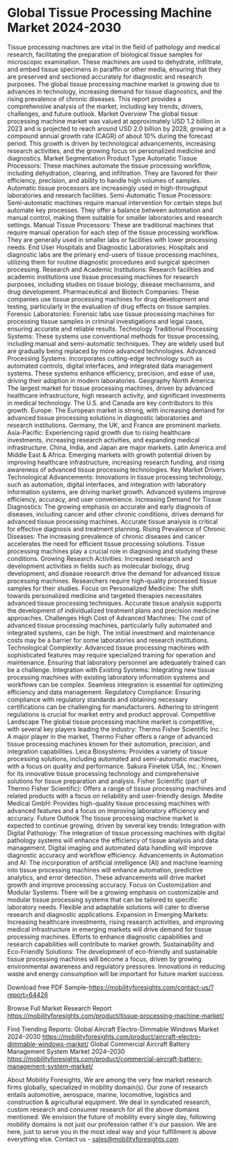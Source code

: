 # Global Tissue Processing Machine Market 2024-2030
Tissue processing machines are vital in the field of pathology and medical research, facilitating the preparation of biological tissue samples for microscopic examination. These machines are used to dehydrate, infiltrate, and embed tissue specimens in paraffin or other media, ensuring that they are preserved and sectioned accurately for diagnostic and research purposes. The global tissue processing machine market is growing due to advances in technology, increasing demand for tissue diagnostics, and the rising prevalence of chronic diseases. This report provides a comprehensive analysis of the market, including key trends, drivers, challenges, and future outlook.
Market Overview
The global tissue processing machine market was valued at approximately USD 1.2 billion in 2023 and is projected to reach around USD 2.0 billion by 2028, growing at a compound annual growth rate (CAGR) of about 10% during the forecast period. This growth is driven by technological advancements, increasing research activities, and the growing focus on personalized medicine and diagnostics.
Market Segmentation
Product Type
Automatic Tissue Processors: These machines automate the tissue processing workflow, including dehydration, clearing, and infiltration. They are favored for their efficiency, precision, and ability to handle high volumes of samples. Automatic tissue processors are increasingly used in high-throughput laboratories and research facilities.
Semi-Automatic Tissue Processors: Semi-automatic machines require manual intervention for certain steps but automate key processes. They offer a balance between automation and manual control, making them suitable for smaller laboratories and research settings.
Manual Tissue Processors: These are traditional machines that require manual operation for each step of the tissue processing workflow. They are generally used in smaller labs or facilities with lower processing needs.
End User
Hospitals and Diagnostic Laboratories: Hospitals and diagnostic labs are the primary end-users of tissue processing machines, utilizing them for routine diagnostic procedures and surgical specimen processing.
Research and Academic Institutions: Research facilities and academic institutions use tissue processing machines for research purposes, including studies on tissue biology, disease mechanisms, and drug development.
Pharmaceutical and Biotech Companies: These companies use tissue processing machines for drug development and testing, particularly in the evaluation of drug effects on tissue samples.
Forensic Laboratories: Forensic labs use tissue processing machines for processing tissue samples in criminal investigations and legal cases, ensuring accurate and reliable results.
Technology
Traditional Processing Systems: These systems use conventional methods for tissue processing, including manual and semi-automatic techniques. They are widely used but are gradually being replaced by more advanced technologies.
Advanced Processing Systems: Incorporates cutting-edge technology such as automated controls, digital interfaces, and integrated data management systems. These systems enhance efficiency, precision, and ease of use, driving their adoption in modern laboratories.
Geography
North America: The largest market for tissue processing machines, driven by advanced healthcare infrastructure, high research activity, and significant investments in medical technology. The U.S. and Canada are key contributors to this growth.
Europe: The European market is strong, with increasing demand for advanced tissue processing solutions in diagnostic laboratories and research institutions. Germany, the UK, and France are prominent markets.
Asia-Pacific: Experiencing rapid growth due to rising healthcare investments, increasing research activities, and expanding medical infrastructure. China, India, and Japan are major markets.
Latin America and Middle East & Africa: Emerging markets with growth potential driven by improving healthcare infrastructure, increasing research funding, and rising awareness of advanced tissue processing technologies.
Key Market Drivers
Technological Advancements: Innovations in tissue processing technology, such as automation, digital interfaces, and integration with laboratory information systems, are driving market growth. Advanced systems improve efficiency, accuracy, and user convenience.
Increasing Demand for Tissue Diagnostics: The growing emphasis on accurate and early diagnosis of diseases, including cancer and other chronic conditions, drives demand for advanced tissue processing machines. Accurate tissue analysis is critical for effective diagnosis and treatment planning.
Rising Prevalence of Chronic Diseases: The increasing prevalence of chronic diseases and cancer accelerates the need for efficient tissue processing solutions. Tissue processing machines play a crucial role in diagnosing and studying these conditions.
Growing Research Activities: Increased research and development activities in fields such as molecular biology, drug development, and disease research drive the demand for advanced tissue processing machines. Researchers require high-quality processed tissue samples for their studies.
Focus on Personalized Medicine: The shift towards personalized medicine and targeted therapies necessitates advanced tissue processing techniques. Accurate tissue analysis supports the development of individualized treatment plans and precision medicine approaches.
Challenges
High Cost of Advanced Machines: The cost of advanced tissue processing machines, particularly fully automated and integrated systems, can be high. The initial investment and maintenance costs may be a barrier for some laboratories and research institutions.
Technological Complexity: Advanced tissue processing machines with sophisticated features may require specialized training for operation and maintenance. Ensuring that laboratory personnel are adequately trained can be a challenge.
Integration with Existing Systems: Integrating new tissue processing machines with existing laboratory information systems and workflows can be complex. Seamless integration is essential for optimizing efficiency and data management.
Regulatory Compliance: Ensuring compliance with regulatory standards and obtaining necessary certifications can be challenging for manufacturers. Adhering to stringent regulations is crucial for market entry and product approval.
Competitive Landscape
The global tissue processing machine market is competitive, with several key players leading the industry:
Thermo Fisher Scientific Inc.: A major player in the market, Thermo Fisher offers a range of advanced tissue processing machines known for their automation, precision, and integration capabilities.
Leica Biosystems: Provides a variety of tissue processing solutions, including automated and semi-automatic machines, with a focus on quality and performance.
Sakura Finetek USA, Inc.: Known for its innovative tissue processing technology and comprehensive solutions for tissue preparation and analysis.
Fisher Scientific (part of Thermo Fisher Scientific): Offers a range of tissue processing machines and related products with a focus on reliability and user-friendly design.
Medite Medical GmbH: Provides high-quality tissue processing machines with advanced features and a focus on improving laboratory efficiency and accuracy.
Future Outlook
The tissue processing machine market is expected to continue growing, driven by several key trends:
Integration with Digital Pathology: The integration of tissue processing machines with digital pathology systems will enhance the efficiency of tissue analysis and data management. Digital imaging and automated data handling will improve diagnostic accuracy and workflow efficiency.
Advancements in Automation and AI: The incorporation of artificial intelligence (AI) and machine learning into tissue processing machines will enhance automation, predictive analytics, and error detection. These advancements will drive market growth and improve processing accuracy.
Focus on Customization and Modular Systems: There will be a growing emphasis on customizable and modular tissue processing systems that can be tailored to specific laboratory needs. Flexible and adaptable solutions will cater to diverse research and diagnostic applications.
Expansion in Emerging Markets: Increasing healthcare investments, rising research activities, and improving medical infrastructure in emerging markets will drive demand for tissue processing machines. Efforts to enhance diagnostic capabilities and research capabilities will contribute to market growth.
Sustainability and Eco-Friendly Solutions: The development of eco-friendly and sustainable tissue processing machines will become a focus, driven by growing environmental awareness and regulatory pressures. Innovations in reducing waste and energy consumption will be important for future market success.

Download free PDF Sample-https://mobilityforesights.com/contact-us/?report=64426




Browse Full Market Research Report 
https://mobilityforesights.com/product/tissue-processing-machine-market/


Find Trending Reports:
Global Aircraft Electro-Dimmable Windows Market 2024–2030
https://mobilityforesights.com/product/aircraft-electro-dimmable-windows-market/
Global Commercial Aircraft Battery Management System Market 2024–2030
https://mobilityforesights.com/product/commercial-aircraft-battery-management-system-market/





About Mobility Foresights,
We are among the very few market research firms globally, specialized in mobility domain(s). Our zone of research entails automotive, aerospace, marine, locomotive, logistics and construction & agricultural equipment. We deal in syndicated research, custom research and consumer research for all the above domains mentioned.
We envision the future of mobility every single day, following mobility domains is not just our profession rather it's our passion. We are here, just to serve you in the most ideal way and your fulfillment is above everything else. Contact us -  sales@mobilityforesights.com 

